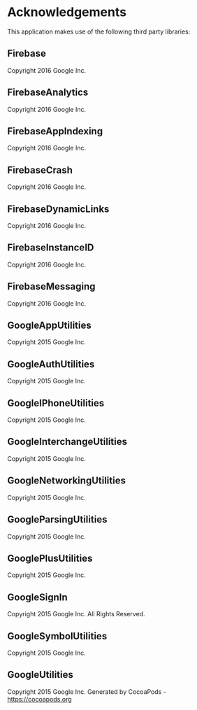 # Acknowledgements
This application makes use of the following third party libraries:

## Firebase

Copyright 2016 Google Inc.

## FirebaseAnalytics

Copyright 2016 Google Inc.

## FirebaseAppIndexing

Copyright 2016 Google Inc.

## FirebaseCrash

Copyright 2016 Google Inc.

## FirebaseDynamicLinks

Copyright 2016 Google Inc.

## FirebaseInstanceID

Copyright 2016 Google Inc.

## FirebaseMessaging

Copyright 2016 Google Inc.

## GoogleAppUtilities

Copyright 2015 Google Inc.

## GoogleAuthUtilities

Copyright 2015 Google Inc.

## GoogleIPhoneUtilities

Copyright 2015 Google Inc.

## GoogleInterchangeUtilities

Copyright 2015 Google Inc.

## GoogleNetworkingUtilities

Copyright 2015 Google Inc.

## GoogleParsingUtilities

Copyright 2015 Google Inc.

## GooglePlusUtilities

Copyright 2015 Google Inc.

## GoogleSignIn

Copyright 2015 Google Inc. All Rights Reserved.

## GoogleSymbolUtilities

Copyright 2015 Google Inc.

## GoogleUtilities

Copyright 2015 Google Inc.
Generated by CocoaPods - https://cocoapods.org
